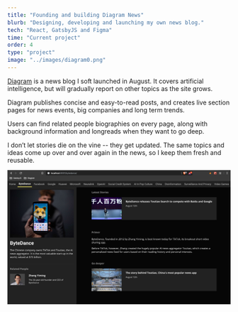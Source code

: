 ```yaml
---
title: "Founding and building Diagram News"
blurb: "Designing, developing and launching my own news blog."
tech: "React, GatsbyJS and Figma"
time: "Current project"
order: 4
type: "project"
image: "../images/diagram0.png"
---
```


[Diagram](https://diagram.news/) is a news blog I soft launched in August. It covers artificial intelligence, but will gradually report on other topics as the site grows.

Diagram publishes concise and easy-to-read posts, and creates live section pages for news events, big companies and long term trends.

Users can find related people biographies on every page, along with background information and longreads when they want to go deep.

I don’t let stories die on the vine -- they get updated. The same topics and ideas come up over and over again in the news, so I keep them fresh and reusable.

![test](../images/diagram1.png)